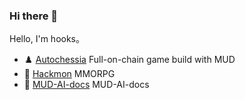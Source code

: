 ### Hi there 👋

<!--
**aLIEzsss4/aLIEzsss4** is a ✨ _special_ ✨ repository because its `README.md` (this file) appears on your GitHub profile.

Here are some ideas to get you started:


-->
Hello, I'm hooks。 
 
- ♟️ [Autochessia](https://github.com/HelheimLabs/autochessia)  Full-on-chain game build with MUD
- 👾 [Hackmon](https://github.com/hackmon-labs)  MMORPG 
- 📄 [MUD-AI-docs](https://github.com/aLIEzsss4/MUD-AI-docs)  MUD-AI-docs 
 


